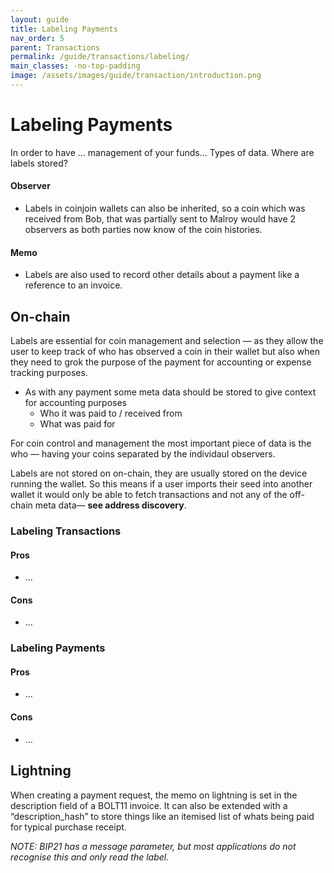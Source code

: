 ```yaml
---
layout: guide
title: Labeling Payments
nav_order: 5
parent: Transactions
permalink: /guide/transactions/labeling/
main_classes: -no-top-padding
image: /assets/images/guide/transaction/introduction.png
---
```


# Labeling Payments

In order to have … management of your funds… Types of data. Where are labels stored?

#### Observer

- Labels in coinjoin wallets can also be inherited, so a coin which was received from Bob, that was partially sent to Malroy would have 2 observers as both parties now know of the coin histories.

#### Memo

- Labels are also used to record other details about a payment like a reference to an invoice.

## On-chain

Labels are essential for coin management and selection — as they allow the user to keep track of who has observed a coin in their wallet but also when they need to grok the purpose of the payment for accounting or expense tracking purposes.

- As with any payment some meta data should be stored to give context for accounting purposes
  - Who it was paid to / received from
  - What was paid for

For coin control and management the most important piece of data is the who — having your coins separated by the individaul observers.

Labels are not stored on on-chain, they are usually stored on the device running the wallet. So this means if a user imports their seed into another wallet it would only be able to fetch transactions and not any of the off-chain meta data— **see address discovery**.

### Labeling Transactions

#### Pros

- ...

#### Cons

- ...

### Labeling Payments

#### Pros

- ...

#### Cons

- ...

## Lightning

When creating a payment request, the memo on lightning is set in the description field of a BOLT11 invoice. It can also be extended with a “description_hash” to store things like an itemised list of whats being paid for typical purchase receipt.

*NOTE: BIP21 has a message parameter, but most applications do not recognise this and only read the label.*